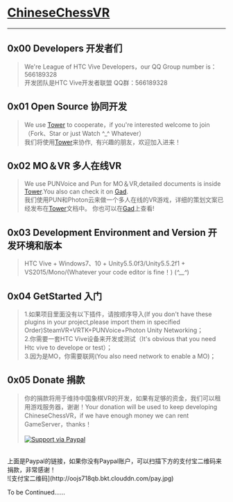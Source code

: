 # [ChineseChessVR](https://cloudhu.github.io/ChineseChessVR/)
----
0x00 Developers 开发者们
----
>We're League of HTC Vive Developers，our QQ Group number is：566189328<br>
开发团队是HTC Vive开发者联盟 QQ群：566189328

0x01 Open Source 协同开发
----
>We use [Tower](https://tower.im/join?t=26d367f5eb5a7c707dc93ae6e36d8e02) to cooperate，if you're interested welcome to join（Fork、Star or just Watch ^_^ Whatever）<br>
我们将使用[Tower](https://tower.im/join?t=26d367f5eb5a7c707dc93ae6e36d8e02)来协作, 
有兴趣的朋友，欢迎加入进来！

0x02 MO＆VR 多人在线VR 
----
>We use PUNVoice and Pun for MO＆VR,detailed documents is inside [Tower](https://tower.im/join?t=26d367f5eb5a7c707dc93ae6e36d8e02).You also can check it on [Gad](http://gad.qq.com/article/detail/7192025).<br>
我们使用PUN和Photon云来做一个多人在线的VR游戏，详细的策划文案已经发布在[Tower](https://tower.im/join?t=26d367f5eb5a7c707dc93ae6e36d8e02)文档中。
你也可以在[Gad](http://gad.qq.com/article/detail/7192025)上查看!

0x03 Development Environment and Version 开发环境和版本
----
>HTC Vive + Windows7、10 + Unity5.5.0f3/Unity5.5.2f1 + VS2015/Mono/(Whatever your code editor is fine！) (*^__^*)

0x04 GetStarted 入门
----
>1.如果项目里面没有以下插件，请按顺序导入(If you don't have these plugins in your project,please import them in specified Order)SteamVR+VRTK+PUNVoice+Photon Unity Networking；<br>
2.你需要一套HTC Vive设备来开发或测试（It's obvious that you need Htc vive to develope or test）；<br>
3.因为是MO，你需要联网(You also need network to enable a MO)；<br>

0x05 Donate 捐款
----
>你的捐款将用于维持中国象棋VR的开发，如果有足够的资金，我们可以租用游戏服务器，谢谢！Your donation will be used to keep developing ChineseChessVR，if we have enough money we can rent GameServer，thanks！<br>
><br>
[![Support via Paypal](https://www.paypalobjects.com/en_US/i/btn/btn_donateCC_LG.gif)](https://www.paypal.me/CloudHu) <br>
<br>
上面是Paypal的链接，如果你没有Paypal账户，可以扫描下方的支付宝二维码来捐款，非常感谢！<br>
![支付宝二维码](http://oojs718qb.bkt.clouddn.com/pay.jpg)
<br>

To be Continued……



